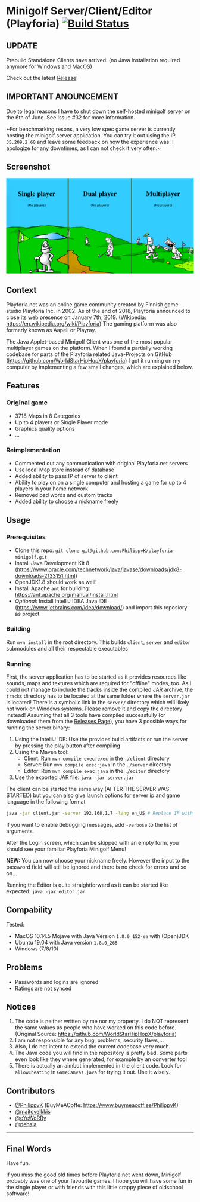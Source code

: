 # Minigolf Server/Client/Editor (Playforia) [![Build Status](https://travis-ci.org/PhilippvK/playforia-minigolf.svg?branch=master)](https://travis-ci.org/PhilippvK/playforia-minigolf)

## UPDATE

Prebuild Standalone Clients have arrived: (no Java installation required anymore for Windows and MacOS)

Check out the latest [Release](https://github.com/PhilippvK/playforia-minigolf/releases)!

## IMPORTANT ANOUNCEMENT

Due to legal reasons I have to shut down the self-hosted minigolf server on the 6th of June. See Issue #32 for more information.

~For benchmarking resons, a very low spec game server is currently hosting the minigolf server application. You can try it out using the IP `35.209.2.60` and leave some feedback on how the experience was. I apologize for any downtimes, as I can not check it very often.~

## Screenshot

![Original Playforia Minigolf Main Menu](screenshot.png)

## Context

Playforia.net was an online game community created by Finnish game studio Playforia Inc. in 2002. As of the end of 2018, Playforia announced to close its web presence on January 7th, 2019. (Wikipedia: https://en.wikipedia.org/wiki/Playforia)
The gaming platform was also formerly known as Aapeli or Playray.

The Java Applet-based Minigolf Client was one of the most popular multiplayer games on the platform. When I found a partially working codebase for parts of the Playforia related Java-Projects on GitHub (https://github.com/WorldStarHipHopX/playforia) I got it running on my computer by implementing a few small changes, which are explained below.

## Features

### Original game
- 3718 Maps in 8 Categories
- Up to 4 players or Single Player mode
- Graphics quality options
- ...

### Reimplementation
- Commented out any communication with original Playforia.net servers
- Use local Map store instead of database
- Added ability to pass IP of server to client
- Ability to play on on a single computer and hosting a game for up to 4 players in your home network
- Removed bad words and custom tracks
- Added ability to choose a nickname freely

## Usage

### Prerequisites
- Clone this repo: `git clone git@github.com:PhilippvK/playforia-minigolf.git`
- Install Java Development Kit 8 (https://www.oracle.com/technetwork/java/javase/downloads/jdk8-downloads-2133151.html)
- OpenJDK1.8 should work as well!
- Install Apache `ant` for building: https://ant.apache.org/manual/install.html
- *Optional:* Install IntelliJ IDEA Java IDE (https://www.jetbrains.com/idea/download/) and import this reposiory as project 

### Building

Run `mvn install` in the root directory. This builds `client`, `server` and `editor` submodules and all their respectable executables

### Running

First, the server application has to be started as it provides resources like sounds, maps and textures which are required for "offline" modes, too.
As I could not manage to include the tracks inside the compiled JAR archive, the `tracks` directory has to be located at the same folder where the `server.jar` is located! There is a symbolic link in the `server/` directory which will likely not work on Windows systems. Please remove it and copy the directory instead!
Assuming that all 3 tools have compiled successfully (or downloaded them from the [Releases Page](https://github.com/PhilippvK/playforia-minigolf/releases)), you have 3 possible ways for running the server binary:
1. Using the IntelliJ IDE: Use the provides build artifacts or run the server by pressing the play button after compiling
2. Using the Maven tool:
    * Client: Run `mvn compile exec:exec` in the `./client` directory
    * Server: Run `mvn compile exec:java` in the `./server` directory
    * Editor: Run `mvn compile exec:java` in the `./editor` directory
3. Use the exported JAR file: `java -jar server.jar`

The client can be started the same way (AFTER THE SERVER WAS STARTED) but you can also give launch options for server ip and game language in the following format

```bash
java -jar client.jar -server 192.168.1.7 -lang en_US # Replace IP with the one of your server (which you can find out by using for example `ifconfig`/`ipconfig`) and lang with en_US, fi_FI or sv_SE
```

If you want to enable debugging messages, add `-verbose` to the list of arguments.

After the Login screen, which can be skipped with an empty form, you should see your familiar Playforia Minigolf Menu!

**NEW:** You can now choose your nickname freely. However the input to the password field will still be ignored and there is no check for errors and so on...

Running the Editor is quite straightforward as it can be started like expected: `java -jar editor.jar`

## Compability

Tested:
- MacOS 10.14.5 Mojave with Java Version `1.8.0_152-ea` with (Open)JDK
- Ubuntu 19.04 with Java version `1.8.0_265`
- Windows (7/8/10)


## Problems
- Passwords and logins are ignored
- Ratings are not synced

## Notices

1. The code is neither written by me nor my property. I do NOT represent the same values as people who have worked on this code before. (Original Source: https://github.com/WorldStarHipHopX/playforia)
2. I am not responsible for any bug, problems, security flaws,...
3. Also, I do not intent to extend the current codebase very much.
4. The Java code you will find in the repository is pretty bad. Some parts even look like they where generated, for example by an converter tool
5. There is actually an aimbot implemented in the client code. Look for `allowCheating` in `GameCanvas.java` for trying it out. Use it wisely.

## Contributors

- [@PhilippvK](https://github.com/PhilippvK) (BuyMeACoffe: https://www.buymeacoff.ee/PhilippvK)
- [@maitovelkkis](https://github.com/maitovelkkis)
- [@eYeWoRRy](https://github.com/eYeWoRRy)
- [@pehala](https://github.com/pehala)
---

## Final Words

Have fun.

If you miss the good old times before Playforia.net went down, Minigolf probably was one of your favourite games. I hope you will have some fun in the single player or with friends with this  little crappy piece of oldschool software!

